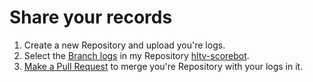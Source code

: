 # Share your records

1. Create a new Repository and upload you're logs.
2. Select the [Branch logs](https://github.com/Nols1000/hltv-scorebot/tree/logs) in my Repository [hltv-scorebot](https://github.com/Nols1000/hltv-scorebot).
3. [Make a Pull Request](https://github.com/Nols1000/hltv-scorebot/pull/new/logs) to merge you're Repository with your logs in it.